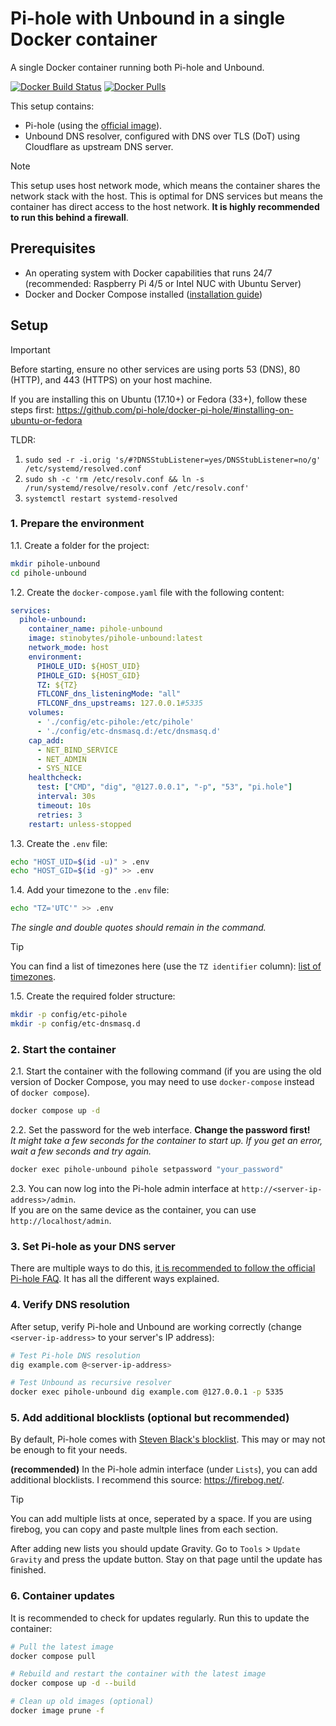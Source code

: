 # Pi-hole with Unbound in a single Docker container

A single Docker container running both Pi-hole and Unbound.

[![Docker Build Status](https://github.com/stinobytes/pihole-unbound/actions/workflows/dockerhub-build-push.yml/badge.svg)](https://github.com/stinobytes/pihole-unbound/actions/workflows/dockerhub-build-push.yml)
[![Docker Pulls](https://img.shields.io/docker/pulls/stinobytes/pihole-unbound.svg)](https://hub.docker.com/r/stinobytes/pihole-unbound)

This setup contains:
- Pi-hole (using the [official image](https://hub.docker.com/r/pihole/pihole)).
- Unbound DNS resolver, configured with DNS over TLS (DoT) using Cloudflare as upstream DNS server.

> [!NOTE]
> This setup uses host network mode, which means the container shares the network stack with the host.
> This is optimal for DNS services but means the container has direct access to the host network. **It is highly recommended to run this behind a firewall**.


## Prerequisites

- An operating system with Docker capabilities that runs 24/7 (recommended: Raspberry Pi 4/5 or Intel NUC with Ubuntu Server)
- Docker and Docker Compose installed ([installation guide](https://docs.docker.com/compose/install/))

## Setup

> [!IMPORTANT]
> Before starting, ensure no other services are using ports 53 (DNS), 80 (HTTP), and 443 (HTTPS) on your host machine.
>
> If you are installing this on Ubuntu (17.10+) or Fedora (33+), follow these steps first: https://github.com/pi-hole/docker-pi-hole/#installing-on-ubuntu-or-fedora
>
> TLDR:
> 1. `sudo sed -r -i.orig 's/#?DNSStubListener=yes/DNSStubListener=no/g' /etc/systemd/resolved.conf`
> 2. `sudo sh -c 'rm /etc/resolv.conf && ln -s /run/systemd/resolve/resolv.conf /etc/resolv.conf'`
> 3. `systemctl restart systemd-resolved`

### 1. Prepare the environment

1.1. Create a folder for the project:
```bash
mkdir pihole-unbound
cd pihole-unbound
```

1.2. Create the `docker-compose.yaml` file with the following content:
```yaml
services:
  pihole-unbound:
    container_name: pihole-unbound
    image: stinobytes/pihole-unbound:latest
    network_mode: host
    environment:
      PIHOLE_UID: ${HOST_UID}
      PIHOLE_GID: ${HOST_GID}
      TZ: ${TZ}
      FTLCONF_dns_listeningMode: "all"
      FTLCONF_dns_upstreams: 127.0.0.1#5335
    volumes:
      - './config/etc-pihole:/etc/pihole'
      - './config/etc-dnsmasq.d:/etc/dnsmasq.d'
    cap_add:
      - NET_BIND_SERVICE
      - NET_ADMIN
      - SYS_NICE
    healthcheck:
      test: ["CMD", "dig", "@127.0.0.1", "-p", "53", "pi.hole"]
      interval: 30s
      timeout: 10s
      retries: 3
    restart: unless-stopped
```

1.3. Create the `.env` file:
```bash
echo "HOST_UID=$(id -u)" > .env
echo "HOST_GID=$(id -g)" >> .env
```

1.4. Add your timezone to the `.env` file:
```bash
echo "TZ='UTC'" >> .env
```
*The single and double quotes should remain in the command.*

> [!TIP]
> You can find a list of timezones here (use the `TZ identifier` column):
> [list of timezones](https://en.wikipedia.org/wiki/List_of_tz_database_time_zones#List).

1.5. Create the required folder structure:
```bash
mkdir -p config/etc-pihole
mkdir -p config/etc-dnsmasq.d
```

### 2. Start the container

2.1. Start the container with the following command (if you are using the old version of Docker Compose, you may need to use `docker-compose` instead of `docker compose`).
```bash
docker compose up -d
```

2.2. Set the password for the web interface. **Change the password first!**<br>*It might take a few seconds for the container to start up. If you get an error, wait a few seconds and try again.*
```bash
docker exec pihole-unbound pihole setpassword "your_password"
```

2.3. You can now log into the Pi-hole admin interface at `http://<server-ip-address>/admin`.<br>If you are on the same device as the container, you can use `http://localhost/admin`.

### 3. Set Pi-hole as your DNS server

There are multiple ways to do this, [it is recommended to follow the official Pi-hole FAQ](https://discourse.pi-hole.net/t/how-do-i-configure-my-devices-to-use-pi-hole-as-their-dns-server/245). It has all the different ways explained.

### 4. Verify DNS resolution

After setup, verify Pi-hole and Unbound are working correctly (change `<server-ip-address>` to your server's IP address):
```bash
# Test Pi-hole DNS resolution
dig example.com @<server-ip-address>

# Test Unbound as recursive resolver
docker exec pihole-unbound dig example.com @127.0.0.1 -p 5335
```

### 5. Add additional blocklists (optional but recommended)

By default, Pi-hole comes with [Steven Black's blocklist](https://raw.githubusercontent.com/StevenBlack/hosts/master/hosts). This may or may not be enough to fit your needs.

**(recommended)** In the Pi-hole admin interface (under `Lists`), you can add additional blocklists. I recommend this source: https://firebog.net/.

> [!TIP]
> You can add multiple lists at once, seperated by a space. If you are using firebog, you can copy and paste multple lines from each section.

After adding new lists you should update Gravity. Go to `Tools` > `Update Gravity` and press the update button. Stay on that page until the update has finished.

### 6. Container updates

It is recommended to check for updates regularly. Run this to update the container:
```bash
# Pull the latest image
docker compose pull

# Rebuild and restart the container with the latest image
docker compose up -d --build

# Clean up old images (optional)
docker image prune -f
```
